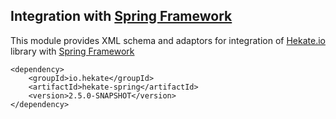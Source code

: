 ## Integration with [Spring Framework](https://projects.spring.io/spring-framework/)
 
This module provides XML schema and adaptors for integration of [Hekate.io](https://github.com/hekate-io/hekate) library
with [Spring Framework](https://projects.spring.io/spring-framework/) 

 
 ```
 <dependency>
     <groupId>io.hekate</groupId>
     <artifactId>hekate-spring</artifactId>
     <version>2.5.0-SNAPSHOT</version>
 </dependency>
 ```

